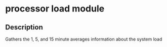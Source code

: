 # processor load module

## Description

Gathers the 1, 5, and 15 minute averages information about the system load
